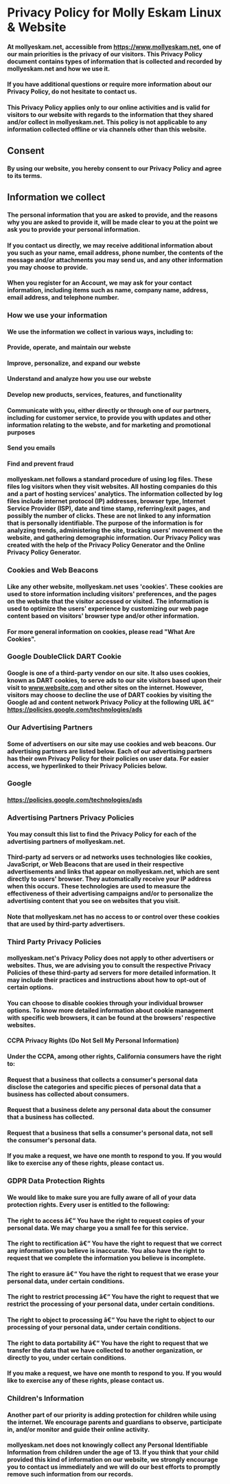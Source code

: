 # Privacy Policy for Molly Eskam Linux & Website
#### At mollyeskam.net, accessible from https://www.mollyeskam.net, one of our main priorities is the privacy of our visitors. This Privacy Policy document contains types of information that is collected and recorded by mollyeskam.net and how we use it.

#### If you have additional questions or require more information about our Privacy Policy, do not hesitate to contact us.

#### This Privacy Policy applies only to our online activities and is valid for visitors to our website with regards to the information that they shared and/or collect in mollyeskam.net. This policy is not applicable to any information collected offline or via channels other than this website.

## Consent
#### By using our website, you hereby consent to our Privacy Policy and agree to its terms.

## Information we collect
#### The personal information that you are asked to provide, and the reasons why you are asked to provide it, will be made clear to you at the point we ask you to provide your personal information.

#### If you contact us directly, we may receive additional information about you such as your name, email address, phone number, the contents of the message and/or attachments you may send us, and any other information you may choose to provide.

#### When you register for an Account, we may ask for your contact information, including items such as name, company name, address, email address, and telephone number.

### How we use your information
#### We use the information we collect in various ways, including to:

#### Provide, operate, and maintain our webste
#### Improve, personalize, and expand our webste
#### Understand and analyze how you use our webste
#### Develop new products, services, features, and functionality
#### Communicate with you, either directly or through one of our partners, including for customer service, to provide you with updates and other information relating to the webste, and for marketing and promotional purposes
#### Send you emails
#### Find and prevent fraud
#### mollyeskam.net follows a standard procedure of using log files. These files log visitors when they visit websites. All hosting companies do this and a part of hosting services' analytics. The information collected by log files include internet protocol (IP) addresses, browser type, Internet Service Provider (ISP), date and time stamp, referring/exit pages, and possibly the number of clicks. These are not linked to any information that is personally identifiable. The purpose of the information is for analyzing trends, administering the site, tracking users' movement on the website, and gathering demographic information. Our Privacy Policy was created with the help of the Privacy Policy Generator and the Online Privacy Policy Generator.

### Cookies and Web Beacons
#### Like any other website, mollyeskam.net uses 'cookies'. These cookies are used to store information including visitors' preferences, and the pages on the website that the visitor accessed or visited. The information is used to optimize the users' experience by customizing our web page content based on visitors' browser type and/or other information.

#### For more general information on cookies, please read "What Are Cookies".

### Google DoubleClick DART Cookie
#### Google is one of a third-party vendor on our site. It also uses cookies, known as DART cookies, to serve ads to our site visitors based upon their visit to www.website.com and other sites on the internet. However, visitors may choose to decline the use of DART cookies by visiting the Google ad and content network Privacy Policy at the following URL â€“ https://policies.google.com/technologies/ads

### Our Advertising Partners
#### Some of advertisers on our site may use cookies and web beacons. Our advertising partners are listed below. Each of our advertising partners has their own Privacy Policy for their policies on user data. For easier access, we hyperlinked to their Privacy Policies below.

### Google

#### https://policies.google.com/technologies/ads

### Advertising Partners Privacy Policies
#### You may consult this list to find the Privacy Policy for each of the advertising partners of mollyeskam.net.

#### Third-party ad servers or ad networks uses technologies like cookies, JavaScript, or Web Beacons that are used in their respective advertisements and links that appear on mollyeskam.net, which are sent directly to users' browser. They automatically receive your IP address when this occurs. These technologies are used to measure the effectiveness of their advertising campaigns and/or to personalize the advertising content that you see on websites that you visit.

#### Note that mollyeskam.net has no access to or control over these cookies that are used by third-party advertisers.

### Third Party Privacy Policies
#### mollyeskam.net's Privacy Policy does not apply to other advertisers or websites. Thus, we are advising you to consult the respective Privacy Policies of these third-party ad servers for more detailed information. It may include their practices and instructions about how to opt-out of certain options.

#### You can choose to disable cookies through your individual browser options. To know more detailed information about cookie management with specific web browsers, it can be found at the browsers' respective websites.

#### CCPA Privacy Rights (Do Not Sell My Personal Information)
#### Under the CCPA, among other rights, California consumers have the right to:

#### Request that a business that collects a consumer's personal data disclose the categories and specific pieces of personal data that a business has collected about consumers.

#### Request that a business delete any personal data about the consumer that a business has collected.

#### Request that a business that sells a consumer's personal data, not sell the consumer's personal data.

#### If you make a request, we have one month to respond to you. If you would like to exercise any of these rights, please contact us.

### GDPR Data Protection Rights
#### We would like to make sure you are fully aware of all of your data protection rights. Every user is entitled to the following:

#### The right to access â€“ You have the right to request copies of your personal data. We may charge you a small fee for this service.

#### The right to rectification â€“ You have the right to request that we correct any information you believe is inaccurate. You also have the right to request that we complete the information you believe is incomplete.

#### The right to erasure â€“ You have the right to request that we erase your personal data, under certain conditions.

#### The right to restrict processing â€“ You have the right to request that we restrict the processing of your personal data, under certain conditions.

#### The right to object to processing â€“ You have the right to object to our processing of your personal data, under certain conditions.

#### The right to data portability â€“ You have the right to request that we transfer the data that we have collected to another organization, or directly to you, under certain conditions.

#### If you make a request, we have one month to respond to you. If you would like to exercise any of these rights, please contact us.

### Children's Information
#### Another part of our priority is adding protection for children while using the internet. We encourage parents and guardians to observe, participate in, and/or monitor and guide their online activity.

#### mollyeskam.net does not knowingly collect any Personal Identifiable Information from children under the age of 13. If you think that your child provided this kind of information on our website, we strongly encourage you to contact us immediately and we will do our best efforts to promptly remove such information from our records.
